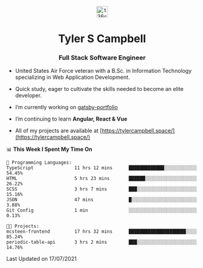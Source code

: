<p align="center">
<a href="https://www.linkedin.com/in/t36campbell" target="blank"><img align="center" src="https://ik.imagekit.io/t36campbell/Portfolio/linkedin.png.original_m8bbGgPh6.png" alt="t36campbell" height="30" width="30" /></a>
</p>
<h1 align="center">Tyler S Campbell</h1>
<h3 align="center">Full Stack Software Engineer</h3>

* United States Air Force veteran with a B.Sc. in Information Technology specializing in Web Application Development. 

* Quick study, eager to cultivate the skills needed to become an elite developer.

* I’m currently working on [gatsby-portfolio](https://github.com/t36campbell/gatsby-portfolio)

* I’m continuing to learn **Angular, React & Vue**

* All of my projects are available at [https://tylercampbell.space/](https://tylercampbell.space/)

<!--START_SECTION:waka-->
📊 **This Week I Spent My Time On** 

```text
💬 Programming Languages: 
TypeScript               11 hrs 12 mins      █████████████░░░░░░░░░░░░   54.45% 
HTML                     5 hrs 23 mins       ██████░░░░░░░░░░░░░░░░░░░   26.22% 
SCSS                     3 hrs 7 mins        ███░░░░░░░░░░░░░░░░░░░░░░   15.16% 
JSON                     47 mins             █░░░░░░░░░░░░░░░░░░░░░░░░   3.88% 
Git Config               1 min               ░░░░░░░░░░░░░░░░░░░░░░░░░   0.13%

🐱‍💻 Projects: 
mcsteen-frontend         17 hrs 32 mins      █████████████████████░░░░   85.24% 
periodic-table-api       3 hrs 2 mins        ███░░░░░░░░░░░░░░░░░░░░░░   14.76%

```


 Last Updated on 17/07/2021
<!--END_SECTION:waka-->
